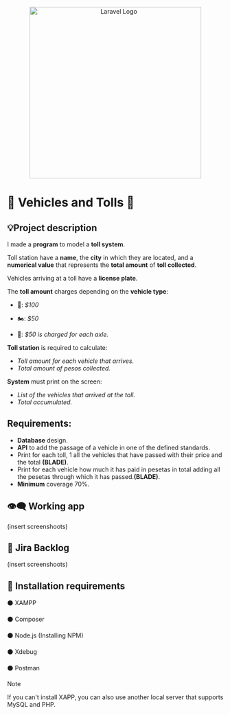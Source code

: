 <p align="center"><a href="https://laravel.com" target="_blank"><img src="https://raw.githubusercontent.com/laravel/art/master/logo-lockup/5%20SVG/2%20CMYK/1%20Full%20Color/laravel-logolockup-cmyk-red.svg" width="400" alt="Laravel Logo"></a></p>

# 🚧 Vehicles and Tolls 🚗

## :bulb:Project description

I made a **program** to model a **toll system**. 

Toll station have a **name**, the **city** in which they are located, and a **numerical value** that represents the **total amount** of **toll collected**.

Vehicles arriving at a toll have a **license plate**. 

The **toll amount** charges depending on the **vehicle type**:

- 🚗: *$100*

- 🏍: *$50*

- 🚚: *$50 is charged for each axle.*

**Toll station** is required to calculate:

- *Toll amount for each vehicle that arrives.*
- *Total amount of pesos collected.*

**System** must print on the screen:

- *List of the vehicles that arrived at the toll.* 
- *Total accumulated.*

## Requirements:

- **Database** design.
- **API** to add the passage of a vehicle in one of the defined standards.
- Print for each toll, 1 all the vehicles that have passed with their price and the total **(BLADE)**.
- Print for each vehicle how much it has paid in pesetas in total adding all the pesetas through which it has passed.**(BLADE)**.
- **Minimum** coverage 70%.

## :eye_speech_bubble: Working app

(insert screenshoots)

## :file_folder: Jira Backlog

(insert screenshoots)

## :paperclip: Installation requirements
:black_circle: XAMPP

:black_circle: Composer

:black_circle: Node.js (Installing NPM)

:black_circle: Xdebug 

:black_circle: Postman

> [!NOTE] 
If you can't install XAPP, you can also use another local server that supports MySQL and PHP.
